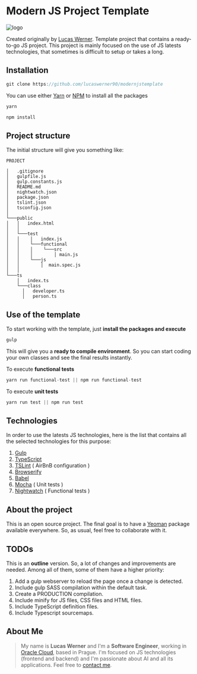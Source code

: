 # Modern JS Project Template
![logo](https://www.elegantthemes.com/blog/wp-content/uploads/2017/06/Learn-Javascript.jpg "Lucas Werner JS Project Template")

Created originally by [Lucas Werner](https://www.linkedin.com/in/lucas-werner/).
Template project that contains a ready-to-go JS project.
This project is mainly focused on the use of JS latests technologies, that sometimes is difficult to setup or takes a long.
## Installation
```javascript
git clone https://github.com/lucaswerner90/modernjstemplate
```
You can use either [Yarn](https://yarnpkg.com/) or [NPM](https://www.npmjs.com/) to install all the packages
```javascript
yarn
```
```javascript
npm install
```
## Project structure
The initial structure will give you something like:
```
PROJECT

│   .gitignore
│   gulpfile.js
│   gulp.constants.js
│   README.md
│   nightwatch.json
│   package.json
│   tslint.json
│   tsconfig.json
│
└───public
│   │   index.html
│   │
│   └───test
│   │    │   index.js
│   │    └───functional
│   │    │    └───src
│   │    │        │ main.js
│   │    └───js
│   │        │  main.spec.js
│   │
└───ts
    │   index.ts
    └───class
      │   developer.ts
      │   person.ts
```
## Use of the template
To start working with the template, just **install the packages and execute**
```javascript
gulp
```
This will give you a **ready to compile environment**. So you can start coding your own classes and see the final results instantly.

To execute **functional tests**
```javascript
yarn run functional-test || npm run functional-test
```
To execute **unit tests**
```javascript
yarn run test || npm run test
```
## Technologies
In order to use the latests JS technologies, here is the list that contains all the selected technologies for this purpose:
 1. [Gulp](https://gulpjs.com/)
 2. [TypeScript](https://www.typescriptlang.org/)
 3. [TSLint](https://palantir.github.io/tslint/) ( AirBnB configuration )
 4. [Browserify](http://browserify.org/)
 5. [Babel](https://babeljs.io/repl/)
 6. [Mocha](https://mochajs.org/) ( Unit tests )
 7. [Nightwatch](http://nightwatchjs.org/) ( Functional tests )
## About the project
This is an open source project. The final goal is to have a [Yeoman](http://yeoman.io/) package available everywhere.
So, as usual, feel free to collaborate with it.
## TODOs
This is an **outline** version. So, a lot of changes and improvements are needed. Among all of them, some of them have a higher priority:
1. Add a gulp webserver to reload the page once a change is detected.
2. Include gulp SASS compilation within the default task.
3. Create a PRODUCTION compilation.
4. Include minify for JS files, CSS files and HTML files.
5. Include TypeScript definition files.
6. Include Typescript sourcemaps.
## About Me
>My name is **Lucas Werner** and I'm a **Software Engineer**, working in [Oracle Cloud](https://cloud.oracle.com/), based in Prague. I'm focused on JS technologies (frontend and backend) and I'm passionate about AI and all its applications.
Feel free to [contact me](https://www.linkedin.com/in/lucas-werner/).
